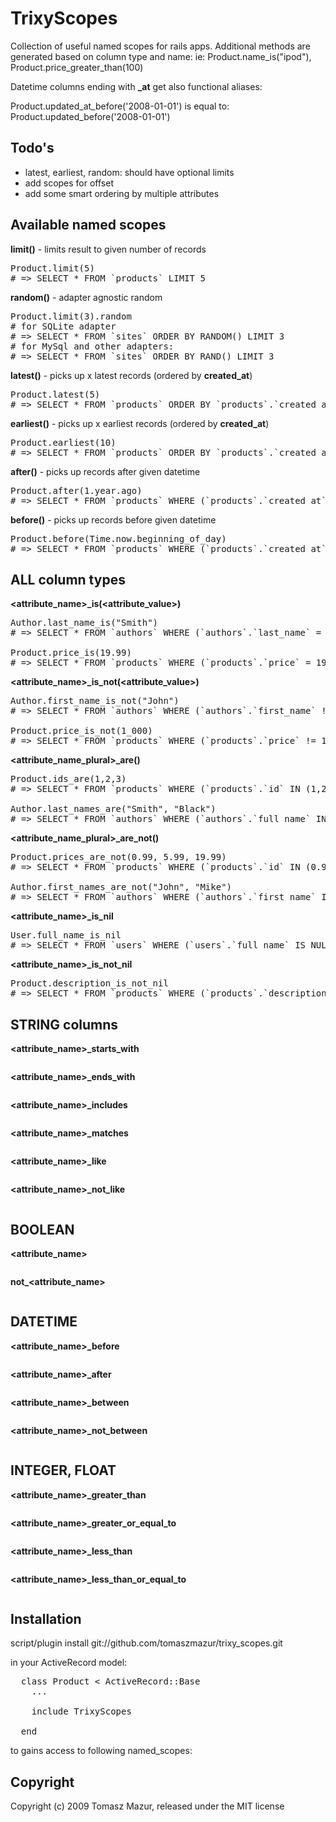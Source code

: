 # TrixyScopes

Collection of useful named scopes for rails apps.
Additional methods are generated based on column type and name:
ie: Product.name_is("ipod"), Product.price_greater_than(100)

Datetime columns ending with **_at** get also functional aliases:

Product.updated_at_before('2008-01-01') is equal to:
Product.updated_before('2008-01-01')

## Todo's

* latest, earliest, random: should have optional limits
* add scopes for offset
* add some smart ordering by multiple attributes

## Available named scopes

**limit(<integer>)** - limits result to given number of records

<pre>
Product.limit(5)
# => SELECT * FROM `products` LIMIT 5
</pre>

**random(<integer>)** - adapter agnostic random

<pre>
Product.limit(3).random
# for SQLite adapter
# => SELECT * FROM `sites` ORDER BY RANDOM() LIMIT 3
# for MySql and other adapters:
# => SELECT * FROM `sites` ORDER BY RAND() LIMIT 3
</pre>

**latest(<integer>)** - picks up x latest records (ordered by **created_at**)

<pre>
Product.latest(5)
# => SELECT * FROM `products` ORDER BY `products`.`created_at` desc LIMIT 5
</pre>

**earliest(<integer>)** - picks up x earliest records (ordered by **created_at**)

<pre>
Product.earliest(10)
# => SELECT * FROM `products` ORDER BY `products`.`created_at` asc LIMIT 10
</pre>

**after(<datetime>)** - picks up records after given datetime

<pre>
Product.after(1.year.ago)
# => SELECT * FROM `products` WHERE (`products`.`created_at` > '2008-06-07 16:11:56') 
</pre>

**before(<datetime>)** - picks up records before given datetime

<pre>
Product.before(Time.now.beginning_of_day)
# => SELECT * FROM `products` WHERE (`products`.`created_at` < '2008-06-07 00:00:00') 
</pre>


## ALL column types

**<attribute_name>_is(<attribute_value>)**

<pre>
Author.last_name_is("Smith")
# => SELECT * FROM `authors` WHERE (`authors`.`last_name` = 'Smith')

Product.price_is(19.99)
# => SELECT * FROM `products` WHERE (`products`.`price` = 19.99)
</pre>

**<attribute_name>_is_not(<attribute_value>)**

<pre>
Author.first_name_is_not("John")
# => SELECT * FROM `authors` WHERE (`authors`.`first_name` != 'John')

Product.price_is_not(1_000)
# => SELECT * FROM `products` WHERE (`products`.`price` != 1000)
</pre>

**<attribute_name_plural>_are(<array>)**

<pre>
Product.ids_are(1,2,3)
# => SELECT * FROM `products` WHERE (`products`.`id` IN (1,2,3))

Author.last_names_are("Smith", "Black")
# => SELECT * FROM `authors` WHERE (`authors`.`full_name` IN ('Smith','Black'))
</pre>

**<attribute_name_plural>_are_not(<array>)**

<pre>
Product.prices_are_not(0.99, 5.99, 19.99)
# => SELECT * FROM `products` WHERE (`products`.`id` IN (0.99,5.99,19.99))

Author.first_names_are_not("John", "Mike")
# => SELECT * FROM `authors` WHERE (`authors`.`first_name` IN ('John','Mike'))
</pre>

**<attribute_name>_is_nil**

<pre>
User.full_name_is_nil
# => SELECT * FROM `users` WHERE (`users`.`full_name` IS NULL) 
</pre>

**<attribute_name>_is_not_nil**

<pre>
Product.description_is_not_nil
# => SELECT * FROM `products` WHERE (`products`.`description` IS NOT NULL)
</pre>

## STRING columns

**<attribute_name>_starts_with**

<pre>
</pre>

**<attribute_name>_ends_with**

<pre>
</pre>

**<attribute_name>_includes**

<pre>
</pre>

**<attribute_name>_matches**

<pre>
</pre>

**<attribute_name>_like**

<pre>
</pre>

**<attribute_name>_not_like**

<pre>
</pre>

## BOOLEAN

**<attribute_name>**

<pre>
</pre>

**not_<attribute_name>**

<pre>
</pre>

## DATETIME

**<attribute_name>_before**

<pre>
</pre>

**<attribute_name>_after**

<pre>
</pre>

**<attribute_name>_between**

<pre>
</pre>

**<attribute_name>_not_between**

<pre>
</pre>

## INTEGER, FLOAT

**<attribute_name>_greater_than**

<pre>
</pre>

**<attribute_name>_greater_or_equal_to**

<pre>
</pre>

**<attribute_name>_less_than**

<pre>
</pre>

**<attribute_name>_less_than_or_equal_to**

<pre>
</pre>


## Installation


script/plugin install git://github.com/tomaszmazur/trixy_scopes.git

in your ActiveRecord model:

<pre>
  class Product < ActiveRecord::Base
    ...
  
    include TrixyScopes
    
  end
</pre>
to gains access to following named_scopes:


## Copyright

Copyright (c) 2009 Tomasz Mazur, released under the MIT license
